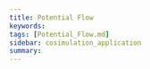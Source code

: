 ```yaml
---
title: Potential Flow
keywords: 
tags: [Potential_Flow.md]
sidebar: cosimulation_application
summary: 
---
```

